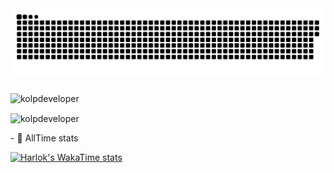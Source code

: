 
 <img width="600" src="assets/github-snake.svg" alt="snake"/>
</p>


<h3>   </h3>

<p align="left"> <img src="https://komarev.com/ghpvc/?username=kolpdeveloper&label=Profile%20views&color=0e75b6&style=flat" alt="kolpdeveloper" /> </p>
 
<p> <img align="center" src="https://github-readme-stats.vercel.app/api?username=kolpdeveloper&show_icons=true&locale=en" alt="kolpdeveloper" /></p>

<p>

  
</p>

<p>

                          
 
</p>

<p>- 👾 AllTime stats </p>

[![Harlok's WakaTime stats](https://github-readme-stats.vercel.app/api/wakatime?username=kolp&show_icons=true&theme=tokyonight&count_private=true&layout=compact)](https://github.com/anuraghazra/github-readme-stats)
